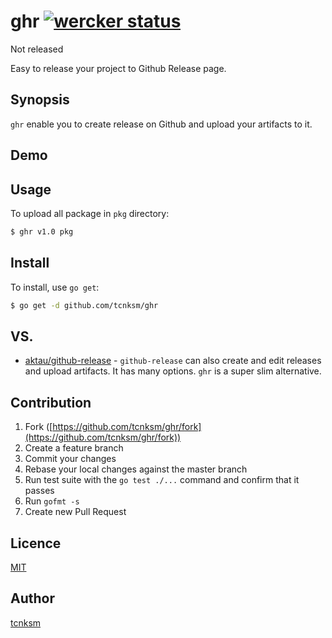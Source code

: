 ghr [![wercker status](https://app.wercker.com/status/d03e68731c944d8202914a8aaa93d3f0/s "wercker status")](https://app.wercker.com/project/bykey/d03e68731c944d8202914a8aaa93d3f0)
====

Not released

Easy to release your project to Github Release page.

## Synopsis

`ghr` enable you to create release on Github and upload your artifacts to it. 

## Demo

## Usage

To upload all package in `pkg` directory:

```bash
$ ghr v1.0 pkg
```

## Install

To install, use `go get`:

```bash
$ go get -d github.com/tcnksm/ghr
```

## VS.

- [aktau/github-release](https://github.com/aktau/github-release) - `github-release` can also create and edit releases and upload artifacts. It has many options. `ghr` is a super slim alternative.

## Contribution

1. Fork ([https://github.com/tcnksm/ghr/fork](https://github.com/tcnksm/ghr/fork))
1. Create a feature branch
1. Commit your changes
1. Rebase your local changes against the master branch
1. Run test suite with the `go test ./...` command and confirm that it passes
1. Run `gofmt -s`
1. Create new Pull Request

## Licence

[MIT](https://github.com/tcnksm/ghr/blob/master/LICENCE)

## Author

[tcnksm](https://github.com/tcnksm)

